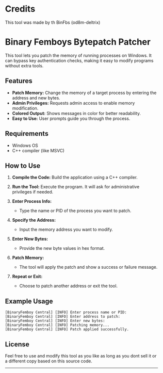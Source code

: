 # **Credits**

This tool was made by th BinFbs (od8m-deltrix)

# **Binary Femboys Bytepatch Patcher**

This tool lets you patch the memory of running processes on Windows. It can bypass key authentication checks, making it easy to modify programs without extra tools.

## **Features**

- **Patch Memory:** Change the memory of a target process by entering the address and new bytes.
- **Admin Privileges:** Requests admin access to enable memory modification.
- **Colored Output:** Shows messages in color for better readability.
- **Easy to Use:** User prompts guide you through the process.

## **Requirements**

- Windows OS
- C++ compiler (like MSVC)

## **How to Use**

1. **Compile the Code:** Build the application using a C++ compiler.

2. **Run the Tool:** Execute the program. It will ask for administrative privileges if needed.

3. **Enter Process Info:**
   - Type the name or PID of the process you want to patch.

4. **Specify the Address:**
   - Input the memory address you want to modify.

5. **Enter New Bytes:**
   - Provide the new byte values in hex format.

6. **Patch Memory:**
   - The tool will apply the patch and show a success or failure message.

7. **Repeat or Exit:**
   - Choose to patch another address or exit the tool.

## **Example Usage**

```plaintext
[BinaryFemboy Central] [INFO] Enter process name or PID: 
[BinaryFemboy Central] [INFO] Enter address to patch: 
[BinaryFemboy Central] [INFO] Enter new bytes: 
[BinaryFemboy Central] [INFO] Patching memory...
[BinaryFemboy Central] [INFO] Patch applied successfully.
```

## **License**

Feel free to use and modify this tool as you like as long as you dont sell it or a different copy based on this source code.

--- 
